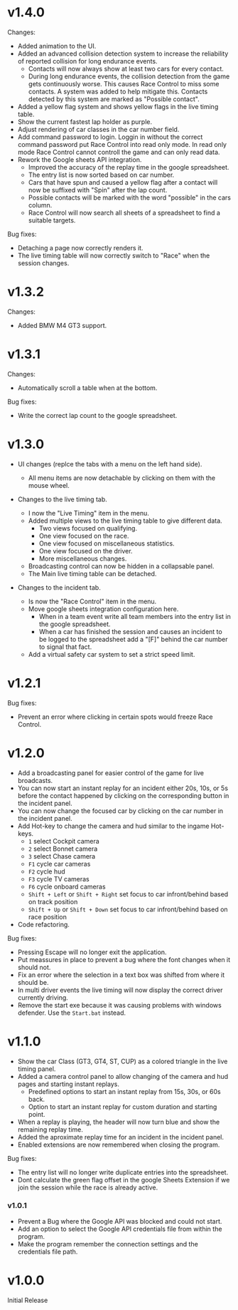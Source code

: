 # v1.4.0

Changes:
* Added animation to the UI.
* Added an advanced collision detection system to increase the reliability of reported collision for long endurance events.
    * Contacts will now always show at least two cars for every contact.
    * During long endurance events, the collision detection from the game gets continuously worse.
        This causes Race Control to miss some contacts.
        A system was added to help mitigate this.
        Contacts detected by this system are marked as "Possible contact".
* Added a yellow flag system and shows yellow flags in the live timing table.
* Show the current fastest lap holder as purple.
* Adjust rendering of car classes in the car number field.
* Add command password to login.
    Loggin in without the correct command password put Race Control into read only mode.
    In read only mode Race Control cannot controll the game and can only read data.
* Rework the Google sheets API integration.
    * Improved the accuracy of the replay time in the google spreadsheet.
    * The entry list is now sorted based on car number.
    * Cars that have spun and caused a yellow flag after a contact will now be suffixed with "Spin" after the lap count.
    * Possible contacts will be marked with the word "possible" in the cars column.
    * Race Control will now search all sheets of a spreadsheet to find a suitable targets.

Bug fixes:
* Detaching a page now correctly renders it.
* The live timing table will now correctly switch to "Race" when the session changes.

# v1.3.2

Changes:
* Added BMW M4 GT3 support.

# v1.3.1

Changes:
* Automatically scroll a table when at the bottom.

Bug fixes:
* Write the correct lap count to the google spreadsheet.

# v1.3.0

* UI changes (replce the tabs with a menu on the left hand side).
  * All menu items are now detachable by clicking on them with the mouse wheel.

* Changes to the live timing tab.
  * I now the "Live Timing" item in the menu.
  * Added multiple views to the live timing table to give different data.
    * Two views focused on qualifying.
    * One view focused on the race.
    * One view focused on miscellaneous statistics.
    * One view focused on the driver.
    * More miscellaneous changes.
  * Broadcasting control can now be hidden in a collapsable panel.
  * The Main live timing table can be detached.

* Changes to the incident tab.
  * Is now the "Race Control" item in the menu.
  * Move google sheets integration configuration here.
    * When in a team event write all team members into the entry list in the google spreadsheet.
    * When a car has finished the session and causes an incident to be logged to the spreadsheet add a "[F]" behind the car number to signal that fact.
  * Add a virtual safety car system to set a strict speed limit.

# v1.2.1

Bug fixes:
* Prevent an error where clicking in certain spots would freeze Race Control.

# v1.2.0

* Add a broadcasting panel for easier control of the game for live broadcasts.
* You can now start an instant replay for an incident either 20s, 10s, or 5s before the contact happened by clicking on the corresponding button in the incident panel.
* You can now change the focused car by clicking on the car number in the incident panel.
* Add Hot-key to change the camera and hud similar to the ingame Hot-keys.
  * `1` select Cockpit camera
  * `2` select Bonnet camera
  * `3` select Chase camera
  * `F1` cycle car cameras
  * `F2` cycle hud
  * `F3` cycle TV cameras
  * `F6` cycle onboard cameras
  * `Shift + Left` or `Shift + Right` set focus to car infront/behind based on track position
  * `Shift + Up` or `Shift + Down` set focus to car infront/behind based on race position
* Code refactoring.

Bug fixes:
* Pressing Escape will no longer exit the application.
* Put meassures in place to prevent a bug where the font changes when it should not.
* Fix an error where the selection in a text box was shifted from where it should be.
* In multi driver events the live timing will now display the correct driver currently driving.
* Remove the start exe because it was causing problems with windows defender. Use the `Start.bat` instead.



# v1.1.0

* Show the car Class (GT3, GT4, ST, CUP) as a colored triangle in the live timing panel.
* Added a camera control panel to allow changing of the camera and hud pages and starting instant replays.
  * Predefined options to start an instant replay from 15s, 30s, or 60s back.
  * Option to start an instant replay for custom duration and starting point.
* When a replay is playing, the header will now turn blue and show the remaining replay time.
* Added the aproximate replay time for an incident in the incident panel.
* Enabled extensions are now remembered when closing the program.

Bug fixes:
* The entry list will no longer write duplicate entries into the spreadsheet. 
* Dont calculate the green flag offset in the google Sheets Extension if we join the session while the race is already active.


### v1.0.1

* Prevent a Bug where the Google API was blocked and could not start.
* Add an option to select the Google API credentials file from within the program.
* Make the program remember the connection settings and the credentials file path.

# v1.0.0

Initial Release
